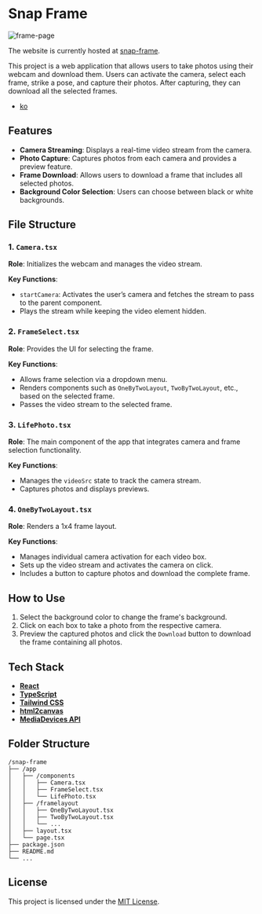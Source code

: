 # Snap Frame

![frame-page](https://i.imgur.com/vkyhDw7.png)

The website is currently hosted at [snap-frame](https://snap-frame.vercel.app).

This project is a web application that allows users to take photos using their webcam and download them. Users can activate the camera, select each frame, strike a pose, and capture their photos. After capturing, they can download all the selected frames.

- [ko](docs/README_ko.md)

## Features

- **Camera Streaming**: Displays a real-time video stream from the camera.
- **Photo Capture**: Captures photos from each camera and provides a preview feature.
- **Frame Download**: Allows users to download a frame that includes all selected photos.
- **Background Color Selection**: Users can choose between black or white backgrounds.

## File Structure
### 1. `Camera.tsx`
**Role**: Initializes the webcam and manages the video stream.

**Key Functions**:
- `startCamera`: Activates the user’s camera and fetches the stream to pass to the parent component.
- Plays the stream while keeping the video element hidden.

### 2. `FrameSelect.tsx`
**Role**: Provides the UI for selecting the frame.

**Key Functions**:
- Allows frame selection via a dropdown menu.
- Renders components such as `OneByTwoLayout`, `TwoByTwoLayout`, etc., based on the selected frame.
- Passes the video stream to the selected frame.

### 3. `LifePhoto.tsx`
**Role**: The main component of the app that integrates camera and frame selection functionality.

**Key Functions**:
- Manages the `videoSrc` state to track the camera stream.
- Captures photos and displays previews.

### 4. `OneByTwoLayout.tsx`
**Role**: Renders a 1x4 frame layout.

**Key Functions**:
- Manages individual camera activation for each video box.
- Sets up the video stream and activates the camera on click.
- Includes a button to capture photos and download the complete frame.

## How to Use
1. Select the background color to change the frame's background.
2. Click on each box to take a photo from the respective camera.
3. Preview the captured photos and click the `Download` button to download the frame containing all photos.

## Tech Stack
- [**React**](https://react.dev/)
- [**TypeScript**](https://www.typescriptlang.org/)
- [**Tailwind CSS**](https://tailwindcss.com/)
- [**html2canvas**](https://html2canvas.hertzen.com/)
- [**MediaDevices API**](https://developer.mozilla.org/en-US/docs/Web/API/MediaDevices)

## Folder Structure
```
/snap-frame
├── /app
│   ├── /components
│   │   ├── Camera.tsx
│   │   ├── FrameSelect.tsx
│   │   └── LifePhoto.tsx
│   ├── /framelayout
│   │   ├── OneByTwoLayout.tsx
│   │   ├── TwoByTwoLayout.tsx
│   │   └── ...
│   ├── layout.tsx
│   └── page.tsx
├── package.json
├── README.md
└── ...
```

## License
This project is licensed under the [MIT License](https://mit-license.org/).
